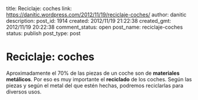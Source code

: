 title: Reciclaje: coches
link: https://danitic.wordpress.com/2012/11/19/reciclaje-coches/
author: danitic
description: 
post_id: 1914
created: 2012/11/19 21:22:38
created_gmt: 2012/11/19 20:22:38
comment_status: open
post_name: reciclaje-coches
status: publish
post_type: post

# Reciclaje: coches

Aproximadamente el 70% de las piezas de un coche son de **materiales metálicos**. Por eso es muy importante el **reciclado** de los coches. Según las piezas y según el metal del que estén hechas, podremos reciclarlas para diversos usos.